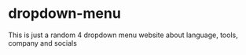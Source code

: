 # dropdown-menu
This is just a random 4 dropdown menu website about language, tools, company and socials

